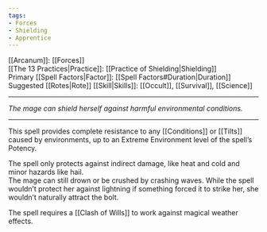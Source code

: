 ```yaml
---
tags:
- Forces
- Shielding
- Apprentice
---
```


[[Arcanum]]: [[Forces]]\
[[The 13 Practices|Practice]]: [[Practice of Shielding|Shielding]]\
Primary [[Spell Factors|Factor]]: [[Spell Factors#Duration|Duration]]\
Suggested [[Rotes|Rote]] [[Skill|Skills]]: [[Occult]], [[Survival]], [[Science]]

---

_The mage can shield herself against harmful environmental conditions._

---

This spell provides complete resistance to any [[Conditions]] or [[Tilts]] caused by environments, up to an Extreme Environment level of the spell’s Potency.

The spell only protects against indirect damage, like heat and cold and minor hazards like hail.\
The mage can still drown or be crushed by crashing waves. While the spell wouldn’t protect her against lightning if something forced it to strike her, she wouldn’t naturally attract the bolt.

The spell requires a [[Clash of Wills]] to work against magical weather effects.